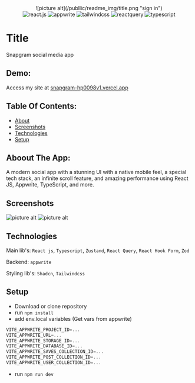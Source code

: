 		
<div align="center">
	![picture alt](/publlic/readme_img/title.png "sign in")
</div>

<div align="center">
    <img src="https://img.shields.io/badge/-React_JS-black?style=for-the-badge&logoColor=white&logo=react&color=61DAFB" alt="react.js" />
    <img src="https://img.shields.io/badge/-Appwrite-black?style=for-the-badge&logoColor=white&logo=appwrite&color=FD366E" alt="appwrite" />
    <img src="https://img.shields.io/badge/-Tailwind_CSS-black?style=for-the-badge&logoColor=white&logo=tailwindcss&color=06B6D4" alt="tailwindcss" />
    <img src="https://img.shields.io/badge/-React_Query-black?style=for-the-badge&logoColor=white&logo=reactquery&color=FF4154" alt="reactquery" />
    <img src="https://img.shields.io/badge/-Typescript-black?style=for-the-badge&logoColor=white&logo=typescript&color=3178C6" alt="typescript" />
  </div>
  

# Title

Snapgram social media app

## Demo:

Access my site at [snapgram-hp0098v1.vercel.app](http://snapgram-hp0098v1.vercel.app)

## Table Of Contents:

- [About](#about-the-app)
- [Screenshots](#screenshots)
- [Technologies](#technologies)
- [Setup](#setup)

## Aboout The App:

A modern social app with a stunning UI with a native mobile feel, a special tech stack, an infinite scroll feature, and amazing performance using React JS, Appwrite, TypeScript, and more.

## Screenshots

![picture alt](/publlic/readme_img/title.png "sign in")
![picture alt](/screenshots/explore.png "explore")

## Technologies

Main lib's: `React js`, `Typescript`, `Zustand`, `React Query`, `React Hook Form`, `Zod`

Backend: `appwrite`

Styling lib's: `Shadcn`, `Tailwindcss`

## Setup <a name="setup"></a>

- Download or clone repository
- run `npm install`
- add env.local variables (Get vars from appwrite)

```js
VITE_APPWRITE_PROJECT_ID=...
VITE_APPWRITE_URL=...
VITE_APPWRITE_STORAGE_ID=...
VITE_APPWRITE_DATABASE_ID=...
VITE_APPWRITE_SAVES_COLLECTION_ID=...
VITE_APPWRITE_POST_COLLECTION_ID=...
VITE_APPWRITE_USER_COLLECTION_ID=...
```

- run `npm run dev`

